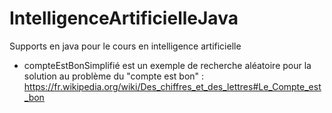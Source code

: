 # IntelligenceArtificielleJava

Supports en java pour le cours en intelligence artificielle

- compteEstBonSimplifié est un exemple de recherche aléatoire pour la solution au problème du "compte est bon" : https://fr.wikipedia.org/wiki/Des_chiffres_et_des_lettres#Le_Compte_est_bon
